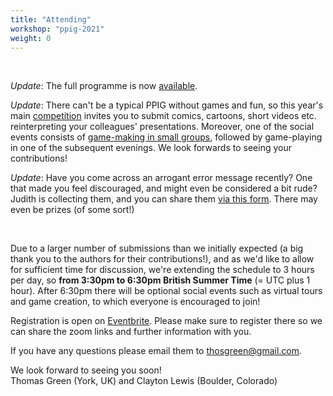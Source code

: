 ```yaml
---
title: "Attending"
workshop: "ppig-2021"
weight: 0
---
```


<br>

*Update*: The full programme is now [available](/workshops/2021-annual-workshop/programme).

*Update*: There can't be a typical PPIG without games and fun, so this year's main [competition](/workshops/2021-annual-workshop/competition) invites you to submit comics, cartoons, short videos etc. reinterpreting your colleagues' presentations. Moreover, one of the social events consists of [game-making in small groups](/workshops/2021-annual-workshop/write-a-game-evening), followed by game-playing in one of the subsequent evenings. We look forwards to seeing your contributions!

*Update*: Have you come across an arrogant error message recently? One that made you feel discouraged, and might even be considered a bit rude? Judith is collecting them, and you can share them [via this form](https://docs.google.com/forms/d/e/1FAIpQLScxmHx2D8VL1OYtKFilLNJ5Lr49piGlEDKg0M8FrRrduRaGXw/viewform). There may even be prizes (of some sort!)

<br>

Due to a larger number of submissions than we initially expected (a big thank you to the authors for their contributions!), and as we'd like to allow for sufficient time for discussion, we're extending the schedule to 3 hours per day, so **from 3:30pm to 6:30pm British Summer Time** (= UTC plus 1 hour). After 6:30pm there will be optional social events such as virtual tours and game creation, to which everyone is encouraged to join!

Registration is open on [Eventbrite](https://www.eventbrite.co.uk/e/ppig-2021-32nd-annual-workshop-tickets-156385512277). Please make sure to register there so we can share the zoom links and further information with you.


If you have any questions please email them to thosgreen@gmail.com.

We look forward to seeing you soon! \
Thomas Green (York, UK) and Clayton Lewis (Boulder, Colorado)
